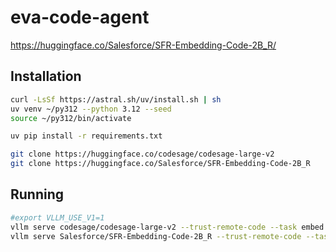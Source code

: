 # eva-code-agent

https://huggingface.co/Salesforce/SFR-Embedding-Code-2B_R/

## Installation
``` bash
curl -LsSf https://astral.sh/uv/install.sh | sh
uv venv ~/py312 --python 3.12 --seed
source ~/py312/bin/activate

uv pip install -r requirements.txt
```

```bash
git clone https://huggingface.co/codesage/codesage-large-v2
git clone https://huggingface.co/Salesforce/SFR-Embedding-Code-2B_R
```


## Running
``` bash
#export VLLM_USE_V1=1
vllm serve codesage/codesage-large-v2 --trust-remote-code --task embed
vllm serve Salesforce/SFR-Embedding-Code-2B_R --trust-remote-code --task embed --tensor-parallel-size 1 --disable-sliding-window --enable-chunked-prefill false
```
